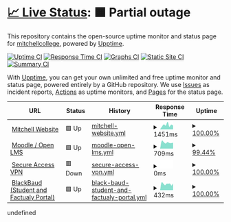 # [📈 Live Status](https://marybeth4.github.io/MitchellUptime): <!--live status--> **🟧 Partial outage**

This repository contains the open-source uptime monitor and status page for [mitchellcollege](https://marybeth4.github.io/MitchellUptime), powered by [Upptime](https://github.com/upptime/upptime).

[![Uptime CI](https://github.com/marybeth4/MitchellUptime/workflows/Uptime%20CI/badge.svg)](https://github.com/marybeth4/MitchellUptime/actions?query=workflow%3A%22Uptime+CI%22)
[![Response Time CI](https://github.com/marybeth4/MitchellUptime/workflows/Response%20Time%20CI/badge.svg)](https://github.com/marybeth4/MitchellUptime/actions?query=workflow%3A%22Response+Time+CI%22)
[![Graphs CI](https://github.com/marybeth4/MitchellUptime/workflows/Graphs%20CI/badge.svg)](https://github.com/marybeth4/MitchellUptime/actions?query=workflow%3A%22Graphs+CI%22)
[![Static Site CI](https://github.com/marybeth4/MitchellUptime/workflows/Static%20Site%20CI/badge.svg)](https://github.com/marybeth4/MitchellUptime/actions?query=workflow%3A%22Static+Site+CI%22)
[![Summary CI](https://github.com/marybeth4/MitchellUptime/workflows/Summary%20CI/badge.svg)](https://github.com/marybeth4/MitchellUptime/actions?query=workflow%3A%22Summary+CI%22)

With [Upptime](https://upptime.js.org), you can get your own unlimited and free uptime monitor and status page, powered entirely by a GitHub repository. We use [Issues](https://github.com/marybeth4/MitchellUptime/issues) as incident reports, [Actions](https://github.com/marybeth4/MitchellUptime/actions) as uptime monitors, and [Pages](https://marybeth4.github.io/MitchellUptime) for the status page.

<!--start: status pages-->
<!-- This summary is generated by Upptime (https://github.com/upptime/upptime) -->
<!-- Do not edit this manually, your changes will be overwritten -->
<!-- prettier-ignore -->
| URL | Status | History | Response Time | Uptime |
| --- | ------ | ------- | ------------- | ------ |
| <img alt="" src="https://icons.duckduckgo.com/ip3/www.mitchell.edu.ico" height="13"> [Mitchell Website](https://www.mitchell.edu) | 🟩 Up | [mitchell-website.yml](https://github.com/marybeth4/MitchellUptime/commits/HEAD/history/mitchell-website.yml) | <details><summary><img alt="Response time graph" src="./graphs/mitchell-website/response-time-week.png" height="20"> 1451ms</summary><br><a href="https://marybeth4.github.io/MitchellUptime/history/mitchell-website"><img alt="Response time 1406" src="https://img.shields.io/endpoint?url=https%3A%2F%2Fraw.githubusercontent.com%2Fmarybeth4%2FMitchellUptime%2FHEAD%2Fapi%2Fmitchell-website%2Fresponse-time.json"></a><br><a href="https://marybeth4.github.io/MitchellUptime/history/mitchell-website"><img alt="24-hour response time 1276" src="https://img.shields.io/endpoint?url=https%3A%2F%2Fraw.githubusercontent.com%2Fmarybeth4%2FMitchellUptime%2FHEAD%2Fapi%2Fmitchell-website%2Fresponse-time-day.json"></a><br><a href="https://marybeth4.github.io/MitchellUptime/history/mitchell-website"><img alt="7-day response time 1451" src="https://img.shields.io/endpoint?url=https%3A%2F%2Fraw.githubusercontent.com%2Fmarybeth4%2FMitchellUptime%2FHEAD%2Fapi%2Fmitchell-website%2Fresponse-time-week.json"></a><br><a href="https://marybeth4.github.io/MitchellUptime/history/mitchell-website"><img alt="30-day response time 2180" src="https://img.shields.io/endpoint?url=https%3A%2F%2Fraw.githubusercontent.com%2Fmarybeth4%2FMitchellUptime%2FHEAD%2Fapi%2Fmitchell-website%2Fresponse-time-month.json"></a><br><a href="https://marybeth4.github.io/MitchellUptime/history/mitchell-website"><img alt="1-year response time 1406" src="https://img.shields.io/endpoint?url=https%3A%2F%2Fraw.githubusercontent.com%2Fmarybeth4%2FMitchellUptime%2FHEAD%2Fapi%2Fmitchell-website%2Fresponse-time-year.json"></a></details> | <details><summary><a href="https://marybeth4.github.io/MitchellUptime/history/mitchell-website">100.00%</a></summary><a href="https://marybeth4.github.io/MitchellUptime/history/mitchell-website"><img alt="All-time uptime 99.89%" src="https://img.shields.io/endpoint?url=https%3A%2F%2Fraw.githubusercontent.com%2Fmarybeth4%2FMitchellUptime%2FHEAD%2Fapi%2Fmitchell-website%2Fuptime.json"></a><br><a href="https://marybeth4.github.io/MitchellUptime/history/mitchell-website"><img alt="24-hour uptime 100.00%" src="https://img.shields.io/endpoint?url=https%3A%2F%2Fraw.githubusercontent.com%2Fmarybeth4%2FMitchellUptime%2FHEAD%2Fapi%2Fmitchell-website%2Fuptime-day.json"></a><br><a href="https://marybeth4.github.io/MitchellUptime/history/mitchell-website"><img alt="7-day uptime 100.00%" src="https://img.shields.io/endpoint?url=https%3A%2F%2Fraw.githubusercontent.com%2Fmarybeth4%2FMitchellUptime%2FHEAD%2Fapi%2Fmitchell-website%2Fuptime-week.json"></a><br><a href="https://marybeth4.github.io/MitchellUptime/history/mitchell-website"><img alt="30-day uptime 99.78%" src="https://img.shields.io/endpoint?url=https%3A%2F%2Fraw.githubusercontent.com%2Fmarybeth4%2FMitchellUptime%2FHEAD%2Fapi%2Fmitchell-website%2Fuptime-month.json"></a><br><a href="https://marybeth4.github.io/MitchellUptime/history/mitchell-website"><img alt="1-year uptime 99.89%" src="https://img.shields.io/endpoint?url=https%3A%2F%2Fraw.githubusercontent.com%2Fmarybeth4%2FMitchellUptime%2FHEAD%2Fapi%2Fmitchell-website%2Fuptime-year.json"></a></details>
| <img alt="" src="https://icons.duckduckgo.com/ip3/mitchelledu.mrooms.net.ico" height="13"> [Moodle / Open LMS](https://mitchelledu.mrooms.net) | 🟩 Up | [moodle-open-lms.yml](https://github.com/marybeth4/MitchellUptime/commits/HEAD/history/moodle-open-lms.yml) | <details><summary><img alt="Response time graph" src="./graphs/moodle-open-lms/response-time-week.png" height="20"> 709ms</summary><br><a href="https://marybeth4.github.io/MitchellUptime/history/moodle-open-lms"><img alt="Response time 779" src="https://img.shields.io/endpoint?url=https%3A%2F%2Fraw.githubusercontent.com%2Fmarybeth4%2FMitchellUptime%2FHEAD%2Fapi%2Fmoodle-open-lms%2Fresponse-time.json"></a><br><a href="https://marybeth4.github.io/MitchellUptime/history/moodle-open-lms"><img alt="24-hour response time 707" src="https://img.shields.io/endpoint?url=https%3A%2F%2Fraw.githubusercontent.com%2Fmarybeth4%2FMitchellUptime%2FHEAD%2Fapi%2Fmoodle-open-lms%2Fresponse-time-day.json"></a><br><a href="https://marybeth4.github.io/MitchellUptime/history/moodle-open-lms"><img alt="7-day response time 709" src="https://img.shields.io/endpoint?url=https%3A%2F%2Fraw.githubusercontent.com%2Fmarybeth4%2FMitchellUptime%2FHEAD%2Fapi%2Fmoodle-open-lms%2Fresponse-time-week.json"></a><br><a href="https://marybeth4.github.io/MitchellUptime/history/moodle-open-lms"><img alt="30-day response time 779" src="https://img.shields.io/endpoint?url=https%3A%2F%2Fraw.githubusercontent.com%2Fmarybeth4%2FMitchellUptime%2FHEAD%2Fapi%2Fmoodle-open-lms%2Fresponse-time-month.json"></a><br><a href="https://marybeth4.github.io/MitchellUptime/history/moodle-open-lms"><img alt="1-year response time 779" src="https://img.shields.io/endpoint?url=https%3A%2F%2Fraw.githubusercontent.com%2Fmarybeth4%2FMitchellUptime%2FHEAD%2Fapi%2Fmoodle-open-lms%2Fresponse-time-year.json"></a></details> | <details><summary><a href="https://marybeth4.github.io/MitchellUptime/history/moodle-open-lms">99.44%</a></summary><a href="https://marybeth4.github.io/MitchellUptime/history/moodle-open-lms"><img alt="All-time uptime 99.95%" src="https://img.shields.io/endpoint?url=https%3A%2F%2Fraw.githubusercontent.com%2Fmarybeth4%2FMitchellUptime%2FHEAD%2Fapi%2Fmoodle-open-lms%2Fuptime.json"></a><br><a href="https://marybeth4.github.io/MitchellUptime/history/moodle-open-lms"><img alt="24-hour uptime 96.11%" src="https://img.shields.io/endpoint?url=https%3A%2F%2Fraw.githubusercontent.com%2Fmarybeth4%2FMitchellUptime%2FHEAD%2Fapi%2Fmoodle-open-lms%2Fuptime-day.json"></a><br><a href="https://marybeth4.github.io/MitchellUptime/history/moodle-open-lms"><img alt="7-day uptime 99.44%" src="https://img.shields.io/endpoint?url=https%3A%2F%2Fraw.githubusercontent.com%2Fmarybeth4%2FMitchellUptime%2FHEAD%2Fapi%2Fmoodle-open-lms%2Fuptime-week.json"></a><br><a href="https://marybeth4.github.io/MitchellUptime/history/moodle-open-lms"><img alt="30-day uptime 99.87%" src="https://img.shields.io/endpoint?url=https%3A%2F%2Fraw.githubusercontent.com%2Fmarybeth4%2FMitchellUptime%2FHEAD%2Fapi%2Fmoodle-open-lms%2Fuptime-month.json"></a><br><a href="https://marybeth4.github.io/MitchellUptime/history/moodle-open-lms"><img alt="1-year uptime 99.95%" src="https://img.shields.io/endpoint?url=https%3A%2F%2Fraw.githubusercontent.com%2Fmarybeth4%2FMitchellUptime%2FHEAD%2Fapi%2Fmoodle-open-lms%2Fuptime-year.json"></a></details>
| <img alt="" src="https://icons.duckduckgo.com/ip3/vpn.mitchell.edu.ico" height="13"> [Secure Access VPN](https://vpn.mitchell.edu) | 🟥 Down | [secure-access-vpn.yml](https://github.com/marybeth4/MitchellUptime/commits/HEAD/history/secure-access-vpn.yml) | <details><summary><img alt="Response time graph" src="./graphs/secure-access-vpn/response-time-week.png" height="20"> 0ms</summary><br><a href="https://marybeth4.github.io/MitchellUptime/history/secure-access-vpn"><img alt="Response time 0" src="https://img.shields.io/endpoint?url=https%3A%2F%2Fraw.githubusercontent.com%2Fmarybeth4%2FMitchellUptime%2FHEAD%2Fapi%2Fsecure-access-vpn%2Fresponse-time.json"></a><br><a href="https://marybeth4.github.io/MitchellUptime/history/secure-access-vpn"><img alt="24-hour response time 0" src="https://img.shields.io/endpoint?url=https%3A%2F%2Fraw.githubusercontent.com%2Fmarybeth4%2FMitchellUptime%2FHEAD%2Fapi%2Fsecure-access-vpn%2Fresponse-time-day.json"></a><br><a href="https://marybeth4.github.io/MitchellUptime/history/secure-access-vpn"><img alt="7-day response time 0" src="https://img.shields.io/endpoint?url=https%3A%2F%2Fraw.githubusercontent.com%2Fmarybeth4%2FMitchellUptime%2FHEAD%2Fapi%2Fsecure-access-vpn%2Fresponse-time-week.json"></a><br><a href="https://marybeth4.github.io/MitchellUptime/history/secure-access-vpn"><img alt="30-day response time 0" src="https://img.shields.io/endpoint?url=https%3A%2F%2Fraw.githubusercontent.com%2Fmarybeth4%2FMitchellUptime%2FHEAD%2Fapi%2Fsecure-access-vpn%2Fresponse-time-month.json"></a><br><a href="https://marybeth4.github.io/MitchellUptime/history/secure-access-vpn"><img alt="1-year response time 0" src="https://img.shields.io/endpoint?url=https%3A%2F%2Fraw.githubusercontent.com%2Fmarybeth4%2FMitchellUptime%2FHEAD%2Fapi%2Fsecure-access-vpn%2Fresponse-time-year.json"></a></details> | <details><summary><a href="https://marybeth4.github.io/MitchellUptime/history/secure-access-vpn">100.00%</a></summary><a href="https://marybeth4.github.io/MitchellUptime/history/secure-access-vpn"><img alt="All-time uptime 100.00%" src="https://img.shields.io/endpoint?url=https%3A%2F%2Fraw.githubusercontent.com%2Fmarybeth4%2FMitchellUptime%2FHEAD%2Fapi%2Fsecure-access-vpn%2Fuptime.json"></a><br><a href="https://marybeth4.github.io/MitchellUptime/history/secure-access-vpn"><img alt="24-hour uptime 100.00%" src="https://img.shields.io/endpoint?url=https%3A%2F%2Fraw.githubusercontent.com%2Fmarybeth4%2FMitchellUptime%2FHEAD%2Fapi%2Fsecure-access-vpn%2Fuptime-day.json"></a><br><a href="https://marybeth4.github.io/MitchellUptime/history/secure-access-vpn"><img alt="7-day uptime 100.00%" src="https://img.shields.io/endpoint?url=https%3A%2F%2Fraw.githubusercontent.com%2Fmarybeth4%2FMitchellUptime%2FHEAD%2Fapi%2Fsecure-access-vpn%2Fuptime-week.json"></a><br><a href="https://marybeth4.github.io/MitchellUptime/history/secure-access-vpn"><img alt="30-day uptime 100.00%" src="https://img.shields.io/endpoint?url=https%3A%2F%2Fraw.githubusercontent.com%2Fmarybeth4%2FMitchellUptime%2FHEAD%2Fapi%2Fsecure-access-vpn%2Fuptime-month.json"></a><br><a href="https://marybeth4.github.io/MitchellUptime/history/secure-access-vpn"><img alt="1-year uptime 100.00%" src="https://img.shields.io/endpoint?url=https%3A%2F%2Fraw.githubusercontent.com%2Fmarybeth4%2FMitchellUptime%2FHEAD%2Fapi%2Fsecure-access-vpn%2Fuptime-year.json"></a></details>
| <img alt="" src="https://icons.duckduckgo.com/ip3/mitchell.mycampus-app.com.ico" height="13"> [BlackBaud (Student and Factualy Portal)](https://mitchell.mycampus-app.com) | 🟩 Up | [black-baud-student-and-factualy-portal.yml](https://github.com/marybeth4/MitchellUptime/commits/HEAD/history/black-baud-student-and-factualy-portal.yml) | <details><summary><img alt="Response time graph" src="./graphs/black-baud-student-and-factualy-portal/response-time-week.png" height="20"> 432ms</summary><br><a href="https://marybeth4.github.io/MitchellUptime/history/black-baud-student-and-factualy-portal"><img alt="Response time 341" src="https://img.shields.io/endpoint?url=https%3A%2F%2Fraw.githubusercontent.com%2Fmarybeth4%2FMitchellUptime%2FHEAD%2Fapi%2Fblack-baud-student-and-factualy-portal%2Fresponse-time.json"></a><br><a href="https://marybeth4.github.io/MitchellUptime/history/black-baud-student-and-factualy-portal"><img alt="24-hour response time 463" src="https://img.shields.io/endpoint?url=https%3A%2F%2Fraw.githubusercontent.com%2Fmarybeth4%2FMitchellUptime%2FHEAD%2Fapi%2Fblack-baud-student-and-factualy-portal%2Fresponse-time-day.json"></a><br><a href="https://marybeth4.github.io/MitchellUptime/history/black-baud-student-and-factualy-portal"><img alt="7-day response time 432" src="https://img.shields.io/endpoint?url=https%3A%2F%2Fraw.githubusercontent.com%2Fmarybeth4%2FMitchellUptime%2FHEAD%2Fapi%2Fblack-baud-student-and-factualy-portal%2Fresponse-time-week.json"></a><br><a href="https://marybeth4.github.io/MitchellUptime/history/black-baud-student-and-factualy-portal"><img alt="30-day response time 370" src="https://img.shields.io/endpoint?url=https%3A%2F%2Fraw.githubusercontent.com%2Fmarybeth4%2FMitchellUptime%2FHEAD%2Fapi%2Fblack-baud-student-and-factualy-portal%2Fresponse-time-month.json"></a><br><a href="https://marybeth4.github.io/MitchellUptime/history/black-baud-student-and-factualy-portal"><img alt="1-year response time 341" src="https://img.shields.io/endpoint?url=https%3A%2F%2Fraw.githubusercontent.com%2Fmarybeth4%2FMitchellUptime%2FHEAD%2Fapi%2Fblack-baud-student-and-factualy-portal%2Fresponse-time-year.json"></a></details> | <details><summary><a href="https://marybeth4.github.io/MitchellUptime/history/black-baud-student-and-factualy-portal">100.00%</a></summary><a href="https://marybeth4.github.io/MitchellUptime/history/black-baud-student-and-factualy-portal"><img alt="All-time uptime 99.58%" src="https://img.shields.io/endpoint?url=https%3A%2F%2Fraw.githubusercontent.com%2Fmarybeth4%2FMitchellUptime%2FHEAD%2Fapi%2Fblack-baud-student-and-factualy-portal%2Fuptime.json"></a><br><a href="https://marybeth4.github.io/MitchellUptime/history/black-baud-student-and-factualy-portal"><img alt="24-hour uptime 100.00%" src="https://img.shields.io/endpoint?url=https%3A%2F%2Fraw.githubusercontent.com%2Fmarybeth4%2FMitchellUptime%2FHEAD%2Fapi%2Fblack-baud-student-and-factualy-portal%2Fuptime-day.json"></a><br><a href="https://marybeth4.github.io/MitchellUptime/history/black-baud-student-and-factualy-portal"><img alt="7-day uptime 100.00%" src="https://img.shields.io/endpoint?url=https%3A%2F%2Fraw.githubusercontent.com%2Fmarybeth4%2FMitchellUptime%2FHEAD%2Fapi%2Fblack-baud-student-and-factualy-portal%2Fuptime-week.json"></a><br><a href="https://marybeth4.github.io/MitchellUptime/history/black-baud-student-and-factualy-portal"><img alt="30-day uptime 100.00%" src="https://img.shields.io/endpoint?url=https%3A%2F%2Fraw.githubusercontent.com%2Fmarybeth4%2FMitchellUptime%2FHEAD%2Fapi%2Fblack-baud-student-and-factualy-portal%2Fuptime-month.json"></a><br><a href="https://marybeth4.github.io/MitchellUptime/history/black-baud-student-and-factualy-portal"><img alt="1-year uptime 99.58%" src="https://img.shields.io/endpoint?url=https%3A%2F%2Fraw.githubusercontent.com%2Fmarybeth4%2FMitchellUptime%2FHEAD%2Fapi%2Fblack-baud-student-and-factualy-portal%2Fuptime-year.json"></a></details>

<!--end: status pages-->undefined
